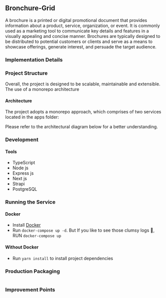 ## Bronchure-Grid

A brochure is a printed or digital promotional document that provides information about a product, service, organization, or event. It is commonly used as a marketing tool to communicate key details and features in a visually appealing and concise manner. Brochures are typically designed to be distributed to potential customers or clients and serve as a means to showcase offerings, generate interest, and persuade the target audience.

### Implementation Details

### Project Structure

Overall, the project is designed to be scalable, maintainable and extensible. The use of a monorepo architecture

#### Architecture

The project adopts a monorepo approach, which comprises of two services located in the apps folder:

Please refer to the architectural diagram below for a better understanding.

### Development

#### Tools

- TypeScript
- Node js
- Express js
- Next js
- Strapi
- PostgreSQL

### Running the Service

#### Docker

- Install [Docker](https://www.docker.com/)
- Run `docker-compose up -d`. But If you like to see those clumsy logs 😬, RUN `docker-compose up`

#### Without Docker

- Run `yarn install` to install project dependencies

### Production Packaging

```

```

### Improvement Points
